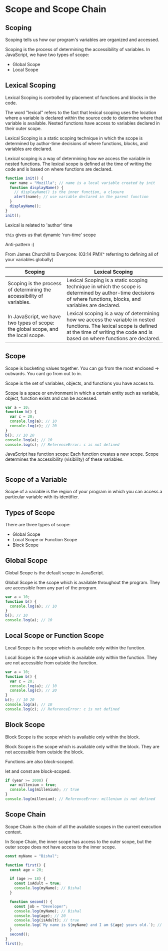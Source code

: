 # Scope and Scope Chain

## Scoping

Scoping tells us how our program's variables are organized and accessed.

Scoping is the process of determining the accessibility of variables. In JavaScript, we have two types of scope:

- Global Scope
- Local Scope

## Lexical Scoping

Lexical Scoping is controlled by placement of functions and blocks in the code.

The word "lexical" refers to the fact that lexical scoping uses the location where a variable is declared within the source code to determine where that variable is available. Nested functions have access to variables declared in their outer scope.

Lexical Scoping is a static scoping technique in which the scope is determined by author-time decisions of where functions, blocks, and variables are declared.

Lexical scoping is a way of determining how we access the variable in nested functions. The lexical scope is defined at the time of writing the code and is based on where functions are declared.

```js
function init() {
  var name = "Mozilla"; // name is a local variable created by init
  function displayName() {
    // displayName() is the inner function, a closure
    alert(name); // use variable declared in the parent function
  }
  displayName();
}
init();
```

Lexical is related to 'author' time

`this` gives us that dynamic 'run-time' scope

Anti-pattern :)

From James Churchill to Everyone: (03:14 PM)(^ referring to defining all of your variables globally)

| Scoping                                                                           | Lexical Scoping                                                                                                                                                                                    |
| --------------------------------------------------------------------------------- | -------------------------------------------------------------------------------------------------------------------------------------------------------------------------------------------------- |
| Scoping is the process of determining the accessibility of variables.             | Lexical Scoping is a static scoping technique in which the scope is determined by author-time decisions of where functions, blocks, and variables are declared.                                    |
| In JavaScript, we have two types of scope: the global scope, and the local scope. | Lexical scoping is a way of determining how we access the variable in nested functions. The lexical scope is defined at the time of writing the code and is based on where functions are declared. |

## Scope

Scope is bucketing values together. You can go from the most enclosed → outwards. You cant go from out to in.

Scope is the set of variables, objects, and functions you have access to.

Scope is a space or environment in which a certain entity such as variable, object, function exists and can be accessed.

```js
var a = 10;
function b() {
  var c = 20;
  console.log(a); // 10
  console.log(c); // 20
}
b(); // 10 20
console.log(a); // 10
console.log(c); // ReferenceError: c is not defined
```

JavaScript has function scope: Each function creates a new scope. Scope determines the accessibility (visibility) of these variables.

```js

```

## Scope of a Variable

Scope of a variable is the region of your program in which you can access a particular variable with its identifier.

## Types of Scope

There are three types of scope:

- Global Scope
- Local Scope or Function Scope
- Block Scope

## Global Scope

Global Scope is the default scope in JavaScript.

Global Scope is the scope which is available throughout the program. They are accessible from any part of the program.

```js
var a = 10;
function b() {
  console.log(a); // 10
}
b(); // 10
console.log(a); // 10
```

## Local Scope or Function Scope

Local Scope is the scope which is available only within the function.

Local Scope is the scope which is available only within the function. They are not accessible from outside the function.

```js
var a = 10;
function b() {
  var c = 20;
  console.log(a); // 10
  console.log(c); // 20
}
b(); // 10 20
console.log(a); // 10
console.log(c); // ReferenceError: c is not defined
```

## Block Scope

Block Scope is the scope which is available only within the block.

Block Scope is the scope which is available only within the block. They are not accessible from outside the block.

Functions are also block-scoped.

let and const are block-scoped.

```js
if (year >= 2000) {
  var millenium = true;
  console.log(millenium); // true
}
console.log(millenium); // ReferenceError: millenium is not defined
```

## Scope Chain

Scope Chain is the chain of all the available scopes in the current execution context.

In Scope Chain, the inner scope has access to the outer scope, but the outer scope does not have access to the inner scope.

```js
const myName = "Bishal";

function first() {
  const age = 20;

  if (age >= 18) {
    const isAdult = true;
    console.log(myName); // Bishal
  }

  function second() {
    const job = "Developer";
    console.log(myName); // Bishal
    console.log(age); // 20
    console.log(isAdult); // true
    console.log(`My name is ${myName} and I am ${age} years old.`); // My name is Bishal and I am 20 years old.
  }
  second();
}
first();
```

